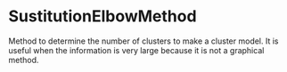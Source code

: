 # SustitutionElbowMethod
Method to determine the number of clusters to make a cluster model. It is useful when the information is very large because it is not a graphical method. 
